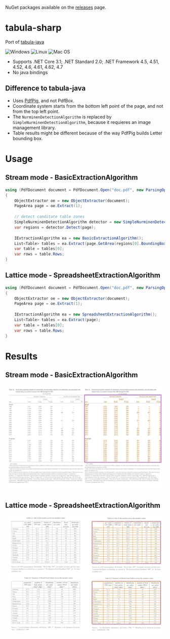 NuGet packages available on the [releases](https://github.com/BobLd/tabula-sharp/releases) page.

# tabula-sharp
Port of [tabula-java](https://github.com/tabulapdf/tabula-java)

![Windows](https://github.com/BobLd/tabula-sharp/workflows/Windows/badge.svg)
![Linux](https://github.com/BobLd/tabula-sharp/workflows/Linux/badge.svg)
![Mac OS](https://github.com/BobLd/tabula-sharp/workflows/Mac%20OS/badge.svg)

- Supports .NET Core 3.1; .NET Standard 2.0; .NET Framework 4.5, 4.51, 4.52, 4.6, 4.61, 4.62, 4.7
- No java bindings

## Difference to tabula-java
- Uses [PdfPig](https://github.com/UglyToad/PdfPig), and not PdfBox.
- Coordinate system starts from the bottom left point of the page, and not from the top left point.
- The `NurminenDetectionAlgorithm` is replaced by `SimpleNurminenDetectionAlgorithm`, because it requieres an image management library.
- Table results might be different because of the way PdfPig builds Letter bounding box.

# Usage
## Stream mode - BasicExtractionAlgorithm
```csharp
using (PdfDocument document = PdfDocument.Open("doc.pdf", new ParsingOptions() { ClipPaths = true }))
{
	ObjectExtractor oe = new ObjectExtractor(document);
	PageArea page = oe.Extract(1);
	
	// detect canditate table zones
	SimpleNurminenDetectionAlgorithm detector = new SimpleNurminenDetectionAlgorithm();
	var regions = detector.Detect(page);
	
	IExtractionAlgorithm ea = new BasicExtractionAlgorithm();
	List<Table> tables = ea.Extract(page.GetArea(regions[0].BoundingBox)); // take first candidate area
	var table = tables[0];
	var rows = table.Rows;
}
```
## Lattice mode - SpreadsheetExtractionAlgorithm
```csharp
using (PdfDocument document = PdfDocument.Open("doc.pdf", new ParsingOptions() { ClipPaths = true }))
{
	ObjectExtractor oe = new ObjectExtractor(document);
	PageArea page = oe.Extract(1);

	IExtractionAlgorithm ea = new SpreadsheetExtractionAlgorithm();
	List<Table> tables = ea.Extract(page);
	var table = tables[0];
	var rows = table.Rows;
}
```

# Results
## Stream mode - BasicExtractionAlgorithm
![example](images/stream-us-018.png)
## Lattice mode - SpreadsheetExtractionAlgorithm
![example](images/lattice-eu-004.png)

